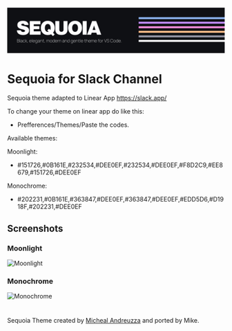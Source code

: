 ![Sequoia Theme Header](https://raw.githubusercontent.com/Sequoia-Theme/assets/main/githubHeader.png)

# Sequoia for Slack Channel
Sequoia theme adapted to Linear App https://slack.app/


To change your theme on linear app do like this:

- Prefferences/Themes/Paste the codes.


Available themes:

Moonlight:
- #151726,#0B161E,#232534,#DEE0EF,#232534,#DEE0EF,#F8D2C9,#EE8679,#151726,#DEE0EF

Monochrome:
- #202231,#0B161E,#363847,#DEE0EF,#363847,#DEE0EF,#EDD5D6,#D1918F,#202231,#DEE0EF



## Screenshots

### Moonlight
![Moonlight](https://github.com/Sequoia-Theme/slack-channel/blob/main/Midnight.png?raw=true)

### Monochrome
![Monochrome](https://github.com/Sequoia-Theme/slack-channel/blob/main/Sunset.png?raw=true)

#

Sequoia Theme created by [Micheal Andreuzza](https://github.com/michael-andreuzza) and ported by Mike.
